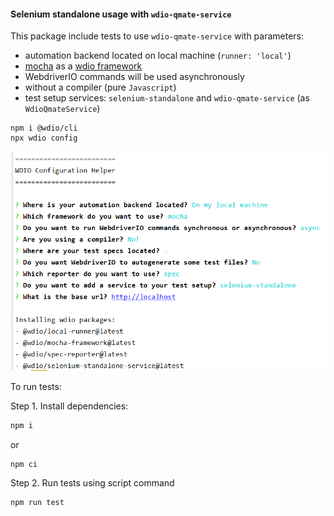 #### Selenium standalone usage with `wdio-qmate-service`

This package include tests to use `wdio-qmate-service` with parameters:
- automation backend located on local machine (`runner: 'local'`)
- [mocha](https://mochajs.org/) as a [wdio framework](https://webdriver.io/docs/frameworks.html#using-mocha)
- WebdriverIO commands will be used asynchronously
- without a compiler (pure `Javascript`)
- test setup services: `selenium-standalone` and `wdio-qmate-service` (as `WdioQmateService`)


```shell script
npm i @wdio/cli
npx wdio config
```
![WDIO configuration helper steps](./wdioConfigurationHelper.PNG)

To run tests:

Step 1. Install dependencies:
```bash
npm i
```
or 
```bash
npm ci
```

Step 2. Run tests using script command
```bash
npm run test
```